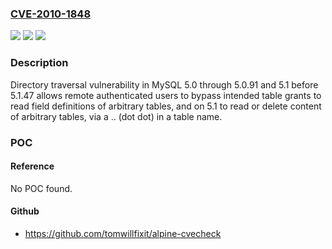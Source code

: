 ### [CVE-2010-1848](https://cve.mitre.org/cgi-bin/cvename.cgi?name=CVE-2010-1848)
![](https://img.shields.io/static/v1?label=Product&message=n%2Fa&color=blue)
![](https://img.shields.io/static/v1?label=Version&message=n%2Fa&color=blue)
![](https://img.shields.io/static/v1?label=Vulnerability&message=n%2Fa&color=brighgreen)

### Description

Directory traversal vulnerability in MySQL 5.0 through 5.0.91 and 5.1 before 5.1.47 allows remote authenticated users to bypass intended table grants to read field definitions of arbitrary tables, and on 5.1 to read or delete content of arbitrary tables, via a .. (dot dot) in a table name.

### POC

#### Reference
No POC found.

#### Github
- https://github.com/tomwillfixit/alpine-cvecheck

